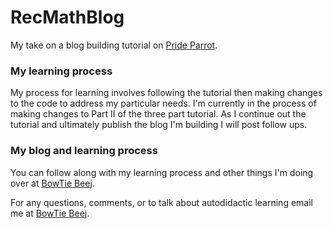 # RecMathBlog
My take on a blog building tutorial on [Pride Parrot](http://prideparrot.com/blog/archive/2012/12/how_to_create_a_simple_blog_part1).

### My learning process
My process for learning involves following the tutorial then making changes to the code to address my particular needs. I'm currently in the process of making changes to Part II of the three part tutorial. As I continue out the tutorial and ultimately publish the blog I'm building I will post follow ups. 

### My blog and learning process
You can follow along with my learning process and other things I'm doing over at [BowTie Beej](http://bowtiebeej.com).

For any questions, comments, or to talk about autodidactic learning email me at [BowTie Beej](mailto:beej@bowtiebeej.com).
